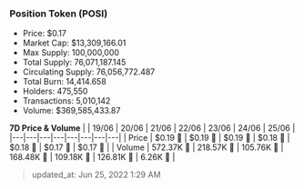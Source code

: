 
  ### Position Token (POSI)
  - Price: $0.17
  - Market Cap: $13,309,166.01
  - Max Supply: 100,000,000
  - Total Supply: 76,071,187.145
  - Circulating Supply: 76,056,772.487
  - Total Burn: 14,414.658
  - Holders: 475,550
  - Transactions: 5,010,142
  - Volume: $369,585,433.87

  **7D Price & Volume**
  | | 19&#x2F;06 | 20&#x2F;06 | 21&#x2F;06 | 22&#x2F;06 | 23&#x2F;06 | 24&#x2F;06 | 25&#x2F;06 |
  |---|---|---|---|---|---|---|---|
  | Price | $0.19 🚀 | $0.19 🔻 | $0.19 🔻 | $0.18 🔻 | $0.18 🚀 | $0.17 🔻 | $0.17 🚀 |
  | Volume | 572.37K 🚀 | 218.57K 🔻 | 105.76K 🔻 | 168.48K 🚀 | 109.18K 🔻 | 126.81K 🚀 | 6.26K 🔻 |

  > updated_at: Jun 25, 2022 1:29 AM
